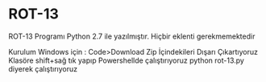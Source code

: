 # ROT-13
ROT-13 Programı Python 2.7 ile yazılmıştır.
Hiçbir eklenti gerekmemektedir 

Kurulum 
Windows için :
Code>Download Zip 
İçindekileri Dışarı Çıkartıyoruz
Klasöre shift+sağ tık yapıp Powershellde çalıştırıyoruz 
python rot-13.py 
diyerek çalıştırıyoruz

